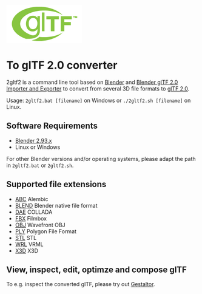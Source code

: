 [![](glTF.png)](https://github.com/KhronosGroup/glTF/tree/master/specification/2.0)

# To glTF 2.0 converter

2gltf2 is a command line tool based on [Blender](http://www.blender.org) and [Blender glTF 2.0 Importer and Exporter](https://github.com/KhronosGroup/glTF-Blender-IO) to convert from several 3D file formats to [glTF 2.0](https://www.khronos.org/gltf/).  

Usage: `2gltf2.bat [filename]` on Windows or `./2gltf2.sh [filename]` on Linux.  

## Software Requirements

* [Blender 2.93.x](https://www.blender.org/download/)  
* Linux or Windows  

For other Blender versions and/or operating systems, please adapt the path in `2gltf2.bat` or `2gltf2.sh`.  

## Supported file extensions

* [ABC](https://www.alembic.io/) Alembic  
* [BLEND](https://www.blender.org/) Blender native file format  
* [DAE](https://en.wikipedia.org/wiki/COLLADA) COLLADA  
* [FBX](https://en.wikipedia.org/wiki/FBX) Filmbox  
* [OBJ](https://en.wikipedia.org/wiki/Wavefront_.obj_file) Wavefront OBJ  
* [PLY](https://en.wikipedia.org/wiki/PLY_(file_format)) Polygon File Format  
* [STL](https://en.wikipedia.org/wiki/STL_(file_format)) STL  
* [WRL](https://en.wikipedia.org/wiki/VRML) VRML  
* [X3D](https://en.wikipedia.org/wiki/X3D) X3D  

## View, inspect, edit, optimze and compose glTF

To e.g. inspect the converted glTF, please try out [Gestaltor](https://gestaltor.io/).  
